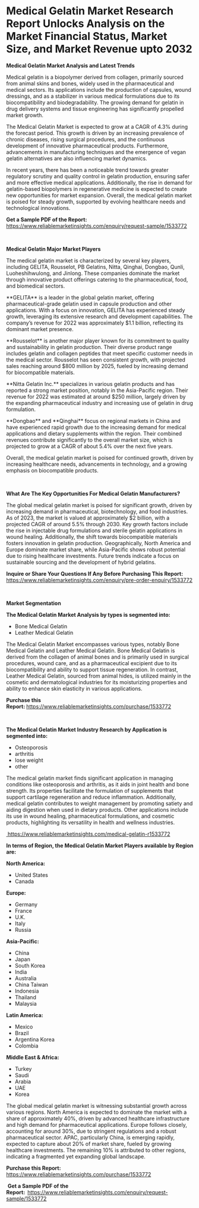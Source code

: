 <p><h1>Medical Gelatin Market Research Report Unlocks Analysis on the Market Financial Status, Market Size, and Market Revenue upto 2032</h1></p><p><strong>Medical Gelatin Market Analysis and Latest Trends</strong></p>
<p><p>Medical gelatin is a biopolymer derived from collagen, primarily sourced from animal skins and bones, widely used in the pharmaceutical and medical sectors. Its applications include the production of capsules, wound dressings, and as a stabilizer in various medical formulations due to its biocompatibility and biodegradability. The growing demand for gelatin in drug delivery systems and tissue engineering has significantly propelled market growth.</p><p>The Medical Gelatin Market is expected to grow at a CAGR of 4.3% during the forecast period. This growth is driven by an increasing prevalence of chronic diseases, rising surgical procedures, and the continuous development of innovative pharmaceutical products. Furthermore, advancements in manufacturing techniques and the emergence of vegan gelatin alternatives are also influencing market dynamics. </p><p>In recent years, there has been a noticeable trend towards greater regulatory scrutiny and quality control in gelatin production, ensuring safer and more effective medical applications. Additionally, the rise in demand for gelatin-based biopolymers in regenerative medicine is expected to create new opportunities for market expansion. Overall, the medical gelatin market is poised for steady growth, supported by evolving healthcare needs and technological innovations.</p></p>
<p><strong>Get a Sample PDF of the Report:&nbsp;</strong> <a href="https://www.reliablemarketinsights.com/enquiry/request-sample/1533772?utm_campaign=2931&utm_medium=2&utm_source=Github&utm_content=ia&utm_term=13042025&utm_id=medical-gelatin">https://www.reliablemarketinsights.com/enquiry/request-sample/1533772</a></p>
<p>&nbsp;</p>
<p><strong>Medical Gelatin Major Market Players</strong></p>
<p><p>The medical gelatin market is characterized by several key players, including GELITA, Rousselot, PB Gelatins, Nitta, Qinghai, Dongbao, Qunli, Luoheshihwulong, and Jinlong. These companies dominate the market through innovative product offerings catering to the pharmaceutical, food, and biomedical sectors.</p><p>**GELITA** is a leader in the global gelatin market, offering pharmaceutical-grade gelatin used in capsule production and other applications. With a focus on innovation, GELITA has experienced steady growth, leveraging its extensive research and development capabilities. The company’s revenue for 2022 was approximately $1.1 billion, reflecting its dominant market presence.</p><p>**Rousselot** is another major player known for its commitment to quality and sustainability in gelatin production. Their diverse product range includes gelatin and collagen peptides that meet specific customer needs in the medical sector. Rousselot has seen consistent growth, with projected sales reaching around $800 million by 2025, fueled by increasing demand for biocompatible materials.</p><p>**Nitta Gelatin Inc.** specializes in various gelatin products and has reported a strong market position, notably in the Asia-Pacific region. Their revenue for 2022 was estimated at around $250 million, largely driven by the expanding pharmaceutical industry and increasing use of gelatin in drug formulation.</p><p>**Dongbao** and **Qinghai** focus on regional markets in China and have experienced rapid growth due to the increasing demand for medical applications and dietary supplements within the region. Their combined revenues contribute significantly to the overall market size, which is projected to grow at a CAGR of about 5.4% over the next five years.</p><p>Overall, the medical gelatin market is poised for continued growth, driven by increasing healthcare needs, advancements in technology, and a growing emphasis on biocompatible products.</p></p>
<p>&nbsp;</p>
<p><strong>What Are The Key Opportunities For Medical Gelatin Manufacturers?</strong></p>
<p><p>The global medical gelatin market is poised for significant growth, driven by increasing demand in pharmaceutical, biotechnology, and food industries. As of 2023, the market is valued at approximately $2 billion, with a projected CAGR of around 5.5% through 2030. Key growth factors include the rise in injectable drug formulations and sterile gelatin applications in wound healing. Additionally, the shift towards biocompatible materials fosters innovation in gelatin production. Geographically, North America and Europe dominate market share, while Asia-Pacific shows robust potential due to rising healthcare investments. Future trends indicate a focus on sustainable sourcing and the development of hybrid gelatins.</p></p>
<p><strong>Inquire or Share Your Questions If Any Before Purchasing This Report:</strong> <a href="https://www.reliablemarketinsights.com/enquiry/pre-order-enquiry/1533772?utm_campaign=2931&utm_medium=2&utm_source=Github&utm_content=ia&utm_term=13042025&utm_id=medical-gelatin">https://www.reliablemarketinsights.com/enquiry/pre-order-enquiry/1533772</a></p>
<p>&nbsp;</p>
<p><strong>Market Segmentation</strong></p>
<p><strong>The Medical Gelatin Market Analysis by types is segmented into:</strong></p>
<p><ul><li>Bone Medical Gelatin</li><li>Leather Medical Gelatin</li></ul></p>
<p><p>The Medical Gelatin Market encompasses various types, notably Bone Medical Gelatin and Leather Medical Gelatin. Bone Medical Gelatin is derived from the collagen of animal bones and is primarily used in surgical procedures, wound care, and as a pharmaceutical excipient due to its biocompatibility and ability to support tissue regeneration. In contrast, Leather Medical Gelatin, sourced from animal hides, is utilized mainly in the cosmetic and dermatological industries for its moisturizing properties and ability to enhance skin elasticity in various applications.</p></p>
<p><strong>Purchase this Report:&nbsp;</strong><a href="https://www.reliablemarketinsights.com/purchase/1533772?utm_campaign=2931&utm_medium=2&utm_source=Github&utm_content=ia&utm_term=13042025&utm_id=medical-gelatin">https://www.reliablemarketinsights.com/purchase/1533772</a></p>
<p>&nbsp;</p>
<p><strong>The Medical Gelatin Market Industry Research by Application is segmented into:</strong></p>
<p><ul><li>Osteoporosis</li><li>arthritis</li><li>lose weight</li><li>other</li></ul></p>
<p><p>The medical gelatin market finds significant application in managing conditions like osteoporosis and arthritis, as it aids in joint health and bone strength. Its properties facilitate the formulation of supplements that support cartilage regeneration and reduce inflammation. Additionally, medical gelatin contributes to weight management by promoting satiety and aiding digestion when used in dietary products. Other applications include its use in wound healing, pharmaceutical formulations, and cosmetic products, highlighting its versatility in health and wellness industries.</p></p>
<p><a href="https://www.reliablemarketinsights.com/medical-gelatin-r1533772?utm_campaign=2931&utm_medium=2&utm_source=Github&utm_content=ia&utm_term=13042025&utm_id=medical-gelatin">&nbsp;https://www.reliablemarketinsights.com/medical-gelatin-r1533772</a></p>
<p><strong>In terms of Region, the Medical Gelatin Market Players available by Region are:</strong></p>
<p>
    <p> <strong> North America: </strong>
        <ul>
            <li>United States</li>
            <li>Canada</li>
        </ul>
        </p> 
    <p> <strong> Europe: </strong>
        <ul>
            <li>Germany</li>
            <li>France</li>
            <li>U.K.</li>
            <li>Italy</li>
            <li>Russia</li>
        </ul>
        </p> 
    <p> <strong> Asia-Pacific: </strong>
        <ul>
            <li>China</li>
            <li>Japan</li>
            <li>South Korea</li>
            <li>India</li>
            <li>Australia</li>
            <li>China Taiwan</li>
            <li>Indonesia</li>
            <li>Thailand</li>
            <li>Malaysia</li>
        </ul>
        </p> 
    <p> <strong> Latin America: </strong>
        <ul>
            <li>Mexico</li>
            <li>Brazil</li>
            <li>Argentina Korea</li>
            <li>Colombia</li>
        </ul>
        </p> 
    <p> <strong> Middle East & Africa: </strong>
        <ul>
            <li>Turkey</li>
            <li>Saudi</li>
            <li>Arabia</li>
            <li>UAE</li>
            <li>Korea</li>
        </ul>
    </p>
    </p>
<p><p>The global medical gelatin market is witnessing substantial growth across various regions. North America is expected to dominate the market with a share of approximately 40%, driven by advanced healthcare infrastructure and high demand for pharmaceutical applications. Europe follows closely, accounting for around 30%, due to stringent regulations and a robust pharmaceutical sector. APAC, particularly China, is emerging rapidly, expected to capture about 20% of market share, fueled by growing healthcare investments. The remaining 10% is attributed to other regions, indicating a fragmented yet expanding global landscape.</p></p>
<p><strong>Purchase this Report: </strong><a href="https://www.reliablemarketinsights.com/purchase/1533772?utm_campaign=2931&utm_medium=2&utm_source=Github&utm_content=ia&utm_term=13042025&utm_id=medical-gelatin">https://www.reliablemarketinsights.com/purchase/1533772</a></p>
<p>&nbsp;<strong>Get a Sample PDF of the Report:&nbsp;&nbsp;</strong><a href="https://www.reliablemarketinsights.com/enquiry/request-sample/1533772?utm_campaign=2931&utm_medium=2&utm_source=Github&utm_content=ia&utm_term=13042025&utm_id=medical-gelatin">https://www.reliablemarketinsights.com/enquiry/request-sample/1533772</a></p>
<p><strong></strong></p>
<p><p></p><p></p><p></p></p>